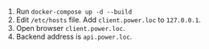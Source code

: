 1. Run ``docker-compose up -d --build``
2. Edit ``/etc/hosts`` file. Add ``client.power.loc`` to ``127.0.0.1``.
3. Open browser ``client.power.loc``.
4. Backend address is ``api.power.loc``.

